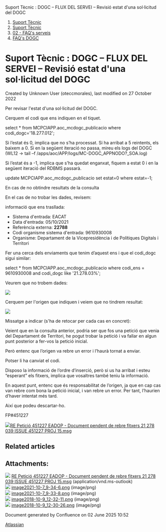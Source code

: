 Suport Tècnic : DOGC – FLUX DEL SERVEI – Revisió estat d'una sol·licitud del DOGC  

1.  [Suport Tècnic](index.md)
2.  [Suport Tècnic](13893782.md)
3.  [02 - FAQ's serveis](26313393.md)
4.  [FAQ's DOGC](28705555.md)

Suport Tècnic : DOGC – FLUX DEL SERVEI – Revisió estat d'una sol·licitud del DOGC
=================================================================================

Created by Unknown User (oteccmorales), last modified on 27 October 2022

Per revisar l'estat d'una sol·licitud del DOGC.

  

Cerquem el codi que ens indiquen en el tiquet.

  

select \* from 
MCPCIAPP.aoc\_mcdogc\_publicacio where codi\_dogc='18.277.012';

  

Si l’estat és 0, implica que no s’ha processat. Si ha arribat a 5 reintents, els baixem a 0. Si en la següent iteració no passa, mireu els logs del DOGC (WL12 -> tail –f /apps/aoc/APP/logs/MC-DOGC\_APPNODO?\_SOA.log)

  

Si l’estat és a -1, implica que s’ha quedat enganxat, fiquem a estat 0 i en la següent iteració del RDBMS passarà.

update MCPCIAPP.aoc\_mcdogc\_publicacio set estat=0 where estat=-1;

En cas de no obtindre resultats de la consulta

En el cas de no trobar les dades, revisem:

informació que ens trasllada:

*   Sistema d'entrada: EACAT
*   Data d'entrada: 05/10/2021
*   Referència externa: **22788**
*   Codi organisme sistema d'entrada: 9610930008
*   Organisme: Departament de la Vicepresidència i de Polítiques Digitals i Territori

Fer una cerca dels enviaments que tenim d’aquest ens i que el codi\_dogc sigui similar:

select \* from 
MCPCIAPP.aoc\_mcdogc\_publicacio where codi\_ens = 9610930008 and codi\_dogc like '21.278.03%';

Veurem que no trobem dades:

![](attachments/81854629/81854632.png)

Cerquem per l'origen que indiquen i veiem que no tindrem resultat:

![](attachments/81854629/81854631.png)

Missatge a indicar (s'ha de retocar per cada cas en concret):

Veient que en la consulta anterior, podria ser que fos una petició que venia del Departament de Territori, he pogut trobar la petició i va fallar en algun punt posterior a fer-vos la petició inicial.

Però entenc que l’origen va rebre un error i l’haurà tornat a enviar.

Potser li ha canviat el codi.

Disposo la informació de l’ordre d’inserció, però si us ha arribat i esteu “esperant” els fitxers, implica que vosaltres també teniu la informació.

En aquest punt, entenc que és responsabilitat de l’origen, ja que en cap cas van rebre com bona la petició inicial, i van rebre un error. Per tant, l’haurien d’haver intentat més tard.

Així que podeu descartar-ho.

FP#451227

[![](download/resources/com.atlassian.confluence.plugins.confluence-view-file-macro:view-file-macro-resources/images/placeholder-medium-file.png)RE Petició 451227 EADOP - Document pendent de rebre fitxers 21 278 039 ISSUE 451227 PROJ 15.msg](/download/attachments/81854629/RE%20%20Petici%C3%B3%20451227%20%20%20EADOP%20-%20Document%20pendent%20de%20rebre%20fitxers%2021%20278%20039%20ISSUE%20451227%20PROJ%2015.msg?version=1&modificationDate=1666856211361&api=v2)

Related articles
----------------

  

  

Attachments:
------------

![](images/icons/bullet_blue.gif) [RE Petició 451227 EADOP - Document pendent de rebre fitxers 21 278 039 ISSUE 451227 PROJ 15.msg](attachments/81854629/81854630.msg) (application/vnd.ms-outlook)  
![](images/icons/bullet_blue.gif) [image2021-10-7\_9-34-6.png](attachments/81854629/81854631.png) (image/png)  
![](images/icons/bullet_blue.gif) [image2021-10-7\_9-33-8.png](attachments/81854629/81854632.png) (image/png)  
![](images/icons/bullet_blue.gif) [image2018-10-9\_12-32-11.png](attachments/81854629/81854633.png) (image/png)  
![](images/icons/bullet_blue.gif) [image2018-10-9\_12-30-26.png](attachments/81854629/81854634.png) (image/png)  

Document generated by Confluence on 02 June 2025 10:52

[Atlassian](http://www.atlassian.com/)